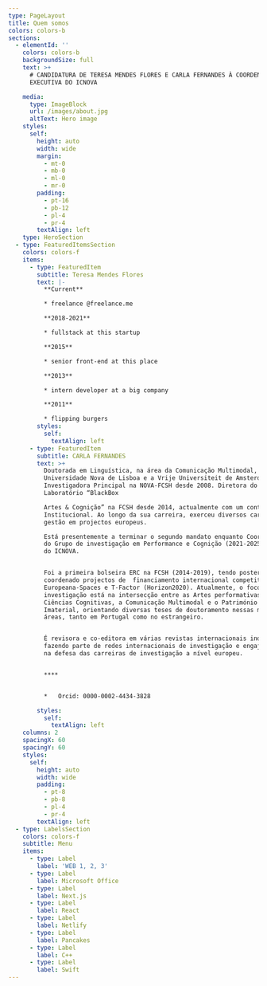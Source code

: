 ```yaml
---
type: PageLayout
title: Quem somos
colors: colors-b
sections:
  - elementId: ''
    colors: colors-b
    backgroundSize: full
    text: >+
      # CANDIDATURA DE TERESA MENDES FLORES E CARLA FERNANDES À COORDENAÇÃO
      EXECUTIVA DO ICNOVA

    media:
      type: ImageBlock
      url: /images/about.jpg
      altText: Hero image
    styles:
      self:
        height: auto
        width: wide
        margin:
          - mt-0
          - mb-0
          - ml-0
          - mr-0
        padding:
          - pt-16
          - pb-12
          - pl-4
          - pr-4
        textAlign: left
    type: HeroSection
  - type: FeaturedItemsSection
    colors: colors-f
    items:
      - type: FeaturedItem
        subtitle: Teresa Mendes Flores
        text: |-
          **Current**

          * freelance @freelance.me

          **2018-2021**

          * fullstack at this startup

          **2015**

          * senior front-end at this place

          **2013**

          * intern developer at a big company

          **2011**

          * flipping burgers
        styles:
          self:
            textAlign: left
      - type: FeaturedItem
        subtitle: CARLA FERNANDES
        text: >+
          Doutorada em Linguística, na área da Comunicação Multimodal, pela
          Universidade Nova de Lisboa e a Vrije Universiteit de Amsterdão.
          Investigadora Principal na NOVA-FCSH desde 2008. Diretora do
          Laboratório “BlackBox

          Artes & Cognição” na FCSH desde 2014, actualmente com um contrato CEEC
          Institucional. Ao longo da sua carreira, exerceu diversos cargos de
          gestão em projectos europeus.

          Está presentemente a terminar o segundo mandato enquanto Coordenadora
          do Grupo de investigação em Performance e Cognição (2021-2025) junto
          do ICNOVA.


          Foi a primeira bolseira ERC na FCSH (2014-2019), tendo posteriormente
          coordenado projectos de  financiamento internacional competitivo como
          Europeana-Spaces e T-Factor (Horizon2020). Atualmente, o foco da sua
          investigação está na intersecção entre as Artes performativas e as
          Ciências Cognitivas, a Comunicação Multimodal e o Património Cultural
          Imaterial, orientando diversas teses de doutoramento nessas mesmas
          áreas, tanto em Portugal como no estrangeiro.


          É revisora e co-editora em várias revistas internacionais indexadas,
          fazendo parte de redes internacionais de investigação e engajando-se
          na defesa das carreiras de investigação a nível europeu.


          ****


          *   Orcid: 0000-0002-4434-3828

        styles:
          self:
            textAlign: left
    columns: 2
    spacingX: 60
    spacingY: 60
    styles:
      self:
        height: auto
        width: wide
        padding:
          - pt-8
          - pb-8
          - pl-4
          - pr-4
        textAlign: left
  - type: LabelsSection
    colors: colors-f
    subtitle: Menu
    items:
      - type: Label
        label: 'WEB 1, 2, 3'
      - type: Label
        label: Microsoft Office
      - type: Label
        label: Next.js
      - type: Label
        label: React
      - type: Label
        label: Netlify
      - type: Label
        label: Pancakes
      - type: Label
        label: C++
      - type: Label
        label: Swift
---
```

